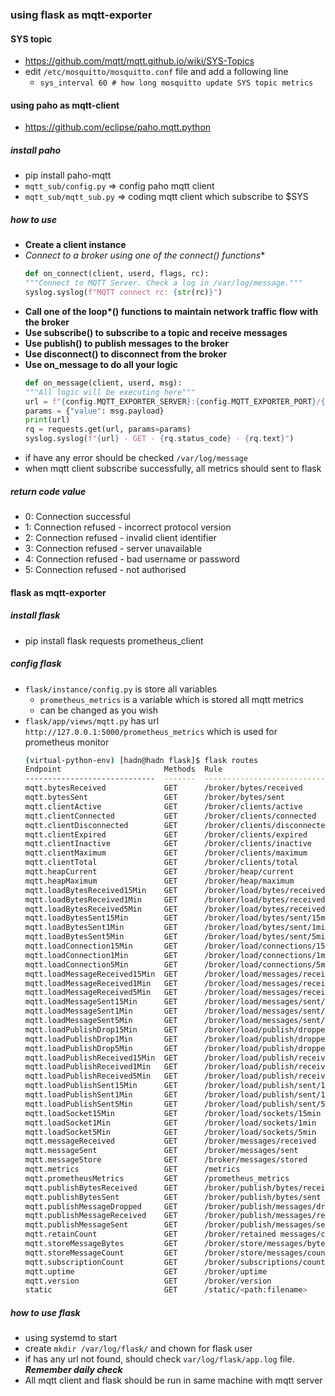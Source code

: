 ### using flask as mqtt-exporter

#### SYS topic
-   https://github.com/mqtt/mqtt.github.io/wiki/SYS-Topics
-   edit `/etc/mosquitto/mosquitto.conf` file and add a following line
    -   `sys_interval 60 # how long mosquitto update SYS topic metrics`
#### using paho as mqtt-client
-   https://github.com/eclipse/paho.mqtt.python
##### install paho
-   pip install paho-mqtt
-   `mqtt_sub/config.py` => config paho mqtt client
-   `mqtt_sub/mqtt_sub.py` => coding mqtt client which subscribe to $SYS
##### how to use
-   **Create a client instance**
-   **Connect to a broker using one of the connect*() functions**
    ```python
    def on_connect(client, userd, flags, rc):
    """Connect to MQTT Server. Check a log in /var/log/message."""
    syslog.syslog(f"MQTT connect rc: {str(rc)}")
    ```
-   **Call one of the loop\*() functions to maintain network traffic flow with the broker**
-   **Use subscribe() to subscribe to a topic and receive messages**
-   **Use publish() to publish messages to the broker**
-   **Use disconnect() to disconnect from the broker**
-   **Use on_message to do all your logic**
    ```python
    def on_message(client, userd, msg):
    """All logic will be executing here"""
    url = f"{config.MQTT_EXPORTER_SERVER}:{config.MQTT_EXPORTER_PORT}/{msg.topic.replace('$SYS/', '')}"
    params = {"value": msg.payload}
    print(url)
    rq = requests.get(url, params=params)
    syslog.syslog(f"{url} - GET - {rq.status_code} - {rq.text}")
    ```
-   if have any error should be checked `/var/log/message`
-   when mqtt client subscribe successfully, all metrics should sent to flask
##### return code value
-   0: Connection successful
-   1: Connection refused - incorrect protocol version
-   2: Connection refused - invalid client identifier
-   3: Connection refused - server unavailable
-   4: Connection refused - bad username or password
-   5: Connection refused - not authorised

#### flask as mqtt-exporter
##### install flask
-   pip install flask requests prometheus_client
##### config flask
-   `flask/instance/config.py` is store all variables
    -   `prometheus_metrics` is a variable which is stored all mqtt metrics
    -   can be changed as you wish
-   `flask/app/views/mqtt.py` has url `http://127.0.0.1:5000/prometheus_metrics` which is used for prometheus monitor
    ```bash
    (virtual-python-env) [hadn@hadn flask]$ flask routes
    Endpoint                       Methods  Rule
    -----------------------------  -------  ------------------------------------
    mqtt.bytesReceived             GET      /broker/bytes/received
    mqtt.bytesSent                 GET      /broker/bytes/sent
    mqtt.clientActive              GET      /broker/clients/active
    mqtt.clientConnected           GET      /broker/clients/connected
    mqtt.clientDisconnected        GET      /broker/clients/disconnected
    mqtt.clientExpired             GET      /broker/clients/expired
    mqtt.clientInactive            GET      /broker/clients/inactive
    mqtt.clientMaximum             GET      /broker/clients/maximum
    mqtt.clientTotal               GET      /broker/clients/total
    mqtt.heapCurrent               GET      /broker/heap/current
    mqtt.heapMaximum               GET      /broker/heap/maximum
    mqtt.loadBytesReceived15Min    GET      /broker/load/bytes/received/15min
    mqtt.loadBytesReceived1Min     GET      /broker/load/bytes/received/1min
    mqtt.loadBytesReceived5Min     GET      /broker/load/bytes/received/5min
    mqtt.loadBytesSent15Min        GET      /broker/load/bytes/sent/15min
    mqtt.loadBytesSent1Min         GET      /broker/load/bytes/sent/1min
    mqtt.loadBytesSent5Min         GET      /broker/load/bytes/sent/5min
    mqtt.loadConnection15Min       GET      /broker/load/connections/15min
    mqtt.loadConnection1Min        GET      /broker/load/connections/1min
    mqtt.loadConnection5Min        GET      /broker/load/connections/5min
    mqtt.loadMessageReceived15Min  GET      /broker/load/messages/received/15min
    mqtt.loadMessageReceived1Min   GET      /broker/load/messages/received/1min
    mqtt.loadMessageReceived5Min   GET      /broker/load/messages/received/5min
    mqtt.loadMessageSent15Min      GET      /broker/load/messages/sent/15min
    mqtt.loadMessageSent1Min       GET      /broker/load/messages/sent/1min
    mqtt.loadMessageSent5Min       GET      /broker/load/messages/sent/5min
    mqtt.loadPublishDrop15Min      GET      /broker/load/publish/dropped/15min
    mqtt.loadPublishDrop1Min       GET      /broker/load/publish/dropped/1min
    mqtt.loadPublishDrop5Min       GET      /broker/load/publish/dropped/5min
    mqtt.loadPublishReceived15Min  GET      /broker/load/publish/received/15min
    mqtt.loadPublishReceived1Min   GET      /broker/load/publish/received/1min
    mqtt.loadPublishReceived5Min   GET      /broker/load/publish/received/5min
    mqtt.loadPublishSent15Min      GET      /broker/load/publish/sent/15min
    mqtt.loadPublishSent1Min       GET      /broker/load/publish/sent/1min
    mqtt.loadPublishSent5Min       GET      /broker/load/publish/sent/5min
    mqtt.loadSocket15Min           GET      /broker/load/sockets/15min
    mqtt.loadSocket1Min            GET      /broker/load/sockets/1min
    mqtt.loadSocket5Min            GET      /broker/load/sockets/5min
    mqtt.messageReceived           GET      /broker/messages/received
    mqtt.messageSent               GET      /broker/messages/sent
    mqtt.messageStore              GET      /broker/messages/stored
    mqtt.metrics                   GET      /metrics
    mqtt.prometheusMetrics         GET      /prometheus_metrics
    mqtt.publishBytesReceived      GET      /broker/publish/bytes/received
    mqtt.publishBytesSent          GET      /broker/publish/bytes/sent
    mqtt.publishMessageDropped     GET      /broker/publish/messages/dropped
    mqtt.publishMessageReceived    GET      /broker/publish/messages/received
    mqtt.publishMessageSent        GET      /broker/publish/messages/sent
    mqtt.retainCount               GET      /broker/retained messages/count
    mqtt.storeMessageBytes         GET      /broker/store/messages/bytes
    mqtt.storeMessageCount         GET      /broker/store/messages/count
    mqtt.subscriptionCount         GET      /broker/subscriptions/count
    mqtt.uptime                    GET      /broker/uptime
    mqtt.version                   GET      /broker/version
    static                         GET      /static/<path:filename>
    ```
##### how to use flask
-   using systemd to start
-   create `mkdir /var/log/flask/` and chown for flask user
-   if has any url not found, should check `var/log/flask/app.log` file. ***Remember daily check***
-   All mqtt client and flask should be run in same machine with mqtt server
